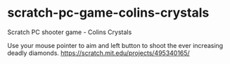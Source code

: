 # scratch-pc-game-colins-crystals
Scratch PC shooter game - Colins Crystals

Use your mouse pointer to aim and left button to shoot the ever increasing deadly diamonds.
https://scratch.mit.edu/projects/495340165/
